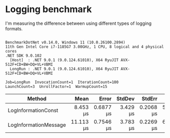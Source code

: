﻿# Logging benchmark

I'm measuring the difference between using different types of logging formats.

```

BenchmarkDotNet v0.14.0, Windows 11 (10.0.26100.2894)
11th Gen Intel Core i7-1185G7 3.00GHz, 1 CPU, 8 logical and 4 physical cores
.NET SDK 9.0.102
  [Host]  : .NET 9.0.1 (9.0.124.61010), X64 RyuJIT AVX-512F+CD+BW+DQ+VL+VBMI
  LongRun : .NET 9.0.1 (9.0.124.61010), X64 RyuJIT AVX-512F+CD+BW+DQ+VL+VBMI

Job=LongRun  InvocationCount=1  IterationCount=100  
LaunchCount=3  UnrollFactor=1  WarmupCount=15  

```
| Method                | Mean      | Error     | StdDev   | StdErr    | Min      | Max      | Op/s      | Allocated |
|---------------------- |----------:|----------:|---------:|----------:|---------:|---------:|----------:|----------:|
| LogInformationConst   |  8.453 μs | 0.6877 μs | 3.429 μs | 0.2068 μs | 5.300 μs | 23.40 μs | 118,299.9 |     584 B |
| LogInformationMessage | 11.113 μs | 0.7546 μs | 3.783 μs | 0.2269 μs | 6.850 μs | 24.55 μs |  89,980.7 |     616 B |
